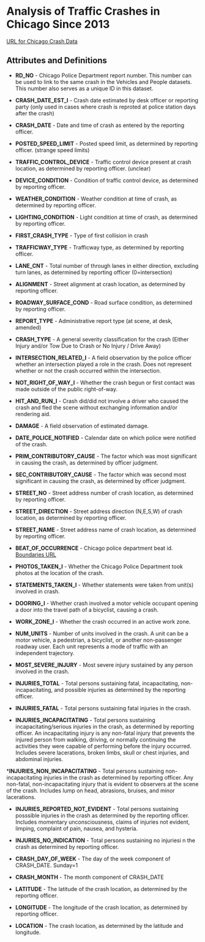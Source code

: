 # Analysis of Traffic Crashes in Chicago Since 2013

[URL for Chicago Crash Data](https://data.cityofchicago.org/Transportation/Traffic-Crashes-Crashes/85ca-t3if)


## Attributes and Definitions

* __RD_NO__ - Chicago Police Department report number. This number can be used to link to the same crash in the Vehicles and People datasets. This number also serves as a unique ID in this dataset.

* __CRASH_DATE_EST_I__ - Crash date estimated by desk officer or reporting party (only used in cases where crash is reproted at police station days after the crash)

* __CRASH_DATE__ - Date and time of crash as entered by the reporting officer.

* __POSTED_SPEED_LIMIT__ - Posted speed limit, as determined by reporting officer. (strange speed limits)

* __TRAFFIC_CONTROL_DEVICE__ - Traffic control device present at crash location, as determined by reporting officer. (unclear)

* __DEVICE_CONDITION__ - Condition of traffic control device, as determined by reporting officer.

* __WEATHER_CONDITION__ - Weather condition at time of crash, as determined by reporting officer.

* __LIGHTING_CONDITION__ - Light condition at time of crash, as determined by reporting officer.

* __FIRST_CRASH_TYPE__ - Type of first collision in crash

* __TRAFFICWAY_TYPE__ - Trafficway type, as determined by reporting officer.

* __LANE_CNT__ - Total number of through lanes in either direction, excluding turn lanes, as determined by reporting officer (0=intersection)

* __ALIGNMENT__ - Street alignment at crash location, as determined by reporting officer.

* __ROADWAY_SURFACE_COND__ - Road surface condition, as determined by reporting officer.

* __REPORT_TYPE__ - Administrative report type (at scene, at desk, amended)

* __CRASH_TYPE__ - A general severity classification for the crash (Either Injury and/or Tow Due to Crash or No Injury / Drive Away)

* __INTERSECTION_RELATED_I__ - A field observation by the police officer whether an intersection played a role in the crash. Does not represent whether or not the crash occurred within the intersection.

* __NOT_RIGHT_OF_WAY_I__ - Whether the crash begun or first contact was made outside of the public right-of-way.

* __HIT_AND_RUN_I__ - Crash did/did not involve a driver who caused the crash and fled the scene without exchanging information and/or rendering aid.

* __DAMAGE__ - A field observation of estimated damage.

* __DATE_POLICE_NOTIFIED__ - Calendar date on which police were notified of the crash.

* __PRIM_CONTRIBUTORY_CAUSE__ - The factor which was most significant in causing the crash, as determined by officer judgment.

* __SEC_CONTRIBUTORY_CAUSE__ - The factor which was second most significant in causing the crash, as determined by officer judgment.

* __STREET_NO__ - Street address number of crash location, as determined by reporting officer.

* __STREET_DIRECTION__ - Street address direction (N,E,S,W) of crash location, as determined by reporting officer.

* __STREET_NAME__ - Street address name of crash location, as determined by reporting officer.

* __BEAT_OF_OCCURRENCE__ - Chicago police department beat id. [Boundaries URL](https://data.cityofchicago.org/d/aerh-rz74)

* __PHOTOS_TAKEN_I__ - Whether the Chicago Police Department took photos at the location of the crash.

* __STATEMENTS_TAKEN_I__ - Whether statements were taken from unit(s) involved in crash.

* __DOORING_I__ - Whether crash involved a motor vehicle occupant opening a door into the travel path of a bicyclist, causing a crash.

* __WORK_ZONE_I__ - Whether the crash occurred in an active work zone.

* __NUM_UNITS__ - Number of units involved in the crash. A unit can be a motor vehicle, a pedestrian, a bicyclist, or another non-passenger roadway user. Each unit represents a mode of traffic with an independent trajectory.

* __MOST_SEVERE_INJURY__ - Most severe injury sustained by any person involved in the crash.

* __INJURIES_TOTAL__ - Total persons sustaining fatal, incapacitating, non-incapacitating, and possible injuries as determined by the reporting officer.

* __INJURIES_FATAL__ - Total persons sustaining fatal injuries in the crash.

* __INJURIES_INCAPACITATING__ - Total persons sustaining incapacitating/serious injuries in the crash, as determined by reporting officer. An incapacitating injury is any non-fatal injury that prevents the injured person from walking, driving, or normally continuing the activities they were capable of performing before the injury occurred. Includes severe lacerations, broken limbs, skull or chest injuries, and abdominal injuries.

*__INJURIES_NON_INCAPACITATING__ - Total persons sustaining non-incapacitating injuries in the crash as determined by reporting officer. Any non-fatal, non-incapacitating injury that is evident to observers at the scene of the crash. Includes lump on head, abrasions, bruises, and minor lacerations.

* __INJURIES_REPORTED_NOT_EVIDENT__ - Total persons sustaining posssible injuries in the crash as determined by the reporting officer. Includes momentary unconsciousness, claims of injuries not evident, limping, complaint of pain, nausea, and hysteria.

* __INJURIES_NO_INDICATION__ - Total persons sustaining no injuriesi n the crash as determined by reporting officer.

* __CRASH_DAY_OF_WEEK__ - The day of the week component of CRASH_DATE. Sunday=1

* __CRASH_MONTH__ - The month component of CRASH_DATE

* __LATITUDE__ - The latitude of the crash location, as determined by the reporting officer.

* __LONGITUDE__ - The longitude of the crash location, as determined by reporting officer.

* __LOCATION__ - The crash location, as determined by the latitude and longitude. 